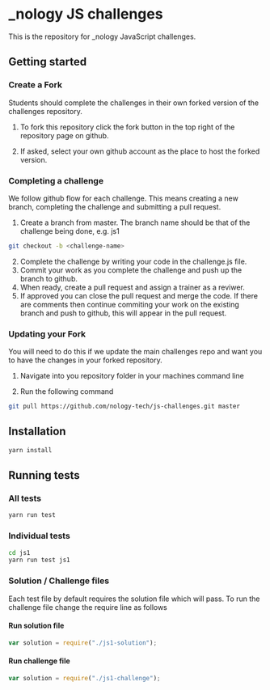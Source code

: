 # \_nology JS challenges

This is the repository for \_nology JavaScript challenges.

## Getting started

### Create a Fork

Students should complete the challenges in their own forked version of the challenges repository.

1. To fork this repository click the fork button in the top right of the repository page on github.

2. If asked, select your own github account as the place to host the forked version.

### Completing a challenge

We follow github flow for each challenge. This means creating a new branch, completing the challenge and submitting a pull request.

1. Create a branch from master. The branch name should be that of the challenge being done, e.g. js1

```bash
git checkout -b <challenge-name>
```

2. Complete the challenge by writing your code in the challenge.js file.
3. Commit your work as you complete the challenge and push up the branch to github.
4. When ready, create a pull request and assign a trainer as a reviwer.
5. If approved you can close the pull request and merge the code. If there are comments then continue commiting your work on the existing branch and push to github, this will appear in the pull request.

### Updating your Fork

You will need to do this if we update the main challenges repo and want you to have the changes in your forked repository.

1. Navigate into you repository folder in your machines command line

2. Run the following command

```bash
git pull https://github.com/nology-tech/js-challenges.git master
```

## Installation

```bash
yarn install
```

## Running tests

### All tests

```bash
yarn run test
```

### Individual tests

```bash
cd js1
yarn run test js1
```

### Solution / Challenge files

Each test file by default requires the solution file which will pass. To run the challenge file change the require line as follows

#### Run solution file

```javascript
var solution = require("./js1-solution");
```

#### Run challenge file

```javascript
var solution = require("./js1-challenge");
```
